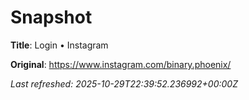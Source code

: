 # Snapshot

**Title**: Login • Instagram

**Original**: <https://www.instagram.com/binary.phoenix/>

_Last refreshed: 2025-10-29T22:39:52.236992+00:00Z_
